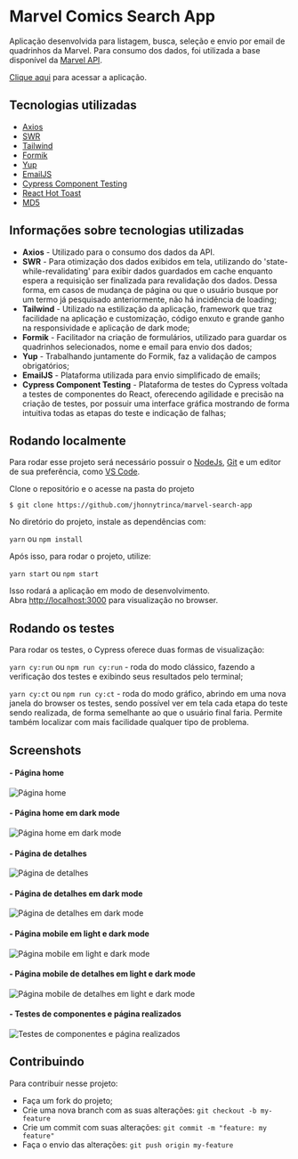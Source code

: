 # Marvel Comics Search App

Aplicação desenvolvida para listagem, busca, seleção e envio por email de quadrinhos da Marvel.
Para consumo dos dados, foi utilizada a base disponível da [Marvel API](https://developer.marvel.com/).

[Clique aqui](https://jhonnytrinca.github.io/marvel-search-app/) para acessar a aplicação.

## Tecnologias utilizadas

- [Axios](https://axios-http.com/ptbr/docs/intro)
- [SWR](https://swr.vercel.app/)
- [Tailwind](https://tailwindcss.com/)
- [Formik](https://formik.org/)
- [Yup](https://www.npmjs.com/package/yup)
- [EmailJS](https://www.emailjs.com/)
- [Cypress Component Testing](https://www.cypress.io/blog/2021/04/06/cypress-component-testing-react/)
- [React Hot Toast](https://react-hot-toast.com/)
- [MD5](https://www.npmjs.com/package/md5)

## Informações sobre tecnologias utilizadas

- **Axios** - Utilizado para o consumo dos dados da API.
- **SWR** - Para otimização dos dados exibidos em tela, utilizando do 'state-while-revalidating' para exibir dados guardados em cache enquanto espera a requisição ser finalizada para revalidação dos dados. Dessa forma, em casos de mudança de página ou que o usuário busque por um termo já pesquisado anteriormente, não há incidência de loading;
- **Tailwind** - Utilizado na estilização da aplicação, framework que traz facilidade na aplicação e customização, código enxuto e grande ganho na responsividade e aplicação de dark mode;
- **Formik** - Facilitador na criação de formulários, utilizado para guardar os quadrinhos selecionados, nome e email para envio dos dados;
- **Yup** - Trabalhando juntamente do Formik, faz a validação de campos obrigatórios;
- **EmailJS** - Plataforma utilizada para envio simplificado de emails;
- **Cypress Component Testing** - Plataforma de testes do Cypress voltada a testes de componentes do React, oferecendo agilidade e precisão na criação de testes, por possuir uma interface gráfica mostrando de forma intuitiva todas as etapas do teste e indicação de falhas;

## Rodando localmente

Para rodar esse projeto será necessário possuir o [NodeJs](https://nodejs.org/en/), [Git](https://git-scm.com/) e um editor de sua preferência, como [VS Code](https://code.visualstudio.com/).

Clone o repositório e o acesse na pasta do projeto

```
$ git clone https://github.com/jhonnytrinca/marvel-search-app
```

No diretório do projeto, instale as dependências com:

`yarn` ou `npm install`

Após isso, para rodar o projeto, utilize:

`yarn start` ou `npm start`

Isso rodará a aplicação em modo de desenvolvimento.\
Abra [http://localhost:3000](http://localhost:3000) para visualização no browser.

## Rodando os testes

Para rodar os testes, o Cypress oferece duas formas de visualização:

`yarn cy:run` ou `npm run cy:run` - roda do modo clássico, fazendo a verificação dos testes e exibindo seus resultados pelo terminal;

`yarn cy:ct` ou `npm run cy:ct` - roda do modo gráfico, abrindo em uma nova janela do browser os testes, sendo possível ver em tela cada etapa do teste sendo realizada, de forma semelhante ao que o usuário final faria. Permite também localizar com mais facilidade qualquer tipo de problema.

## Screenshots

#### - Página home

![Página home](https://i.imgur.com/CGvcN9B.png)

#### - Página home em dark mode

![Página home em dark mode](https://i.imgur.com/5PhCefm.png)

#### - Página de detalhes

![Página de detalhes](https://i.imgur.com/LEJfjin.png)

#### - Página de detalhes em dark mode

![Página de detalhes em dark mode](https://i.imgur.com/Q0nmwMI.png)

#### - Página mobile em light e dark mode

![Página mobile em light e dark mode](https://i.imgur.com/e0ngGpz.jpg)

#### - Página mobile de detalhes em light e dark mode

![Página mobile de detalhes em light e dark mode](https://i.imgur.com/TEtGL8H.jpg)

#### - Testes de componentes e página realizados

![Testes de componentes e página realizados](https://i.imgur.com/gBCJphv.png)

## Contribuindo

Para contribuir nesse projeto:

- Faça um fork do projeto;
- Crie uma nova branch com as suas alterações: `git checkout -b my-feature`
- Crie um commit com suas alterações: `git commit -m "feature: my feature"`
- Faça o envio das alterações: `git push origin my-feature`
